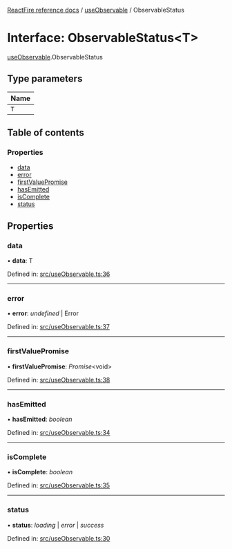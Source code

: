 [ReactFire reference docs](../README.md) / [useObservable](../modules/useobservable.md) / ObservableStatus

# Interface: ObservableStatus<T\>

[useObservable](../modules/useobservable.md).ObservableStatus

## Type parameters

Name |
:------ |
`T` |

## Table of contents

### Properties

- [data](useobservable.observablestatus.md#data)
- [error](useobservable.observablestatus.md#error)
- [firstValuePromise](useobservable.observablestatus.md#firstvaluepromise)
- [hasEmitted](useobservable.observablestatus.md#hasemitted)
- [isComplete](useobservable.observablestatus.md#iscomplete)
- [status](useobservable.observablestatus.md#status)

## Properties

### data

• **data**: T

Defined in: [src/useObservable.ts:36](https://github.com/FirebaseExtended/reactfire/blob/main/src/useObservable.ts#L36)

___

### error

• **error**: *undefined* \| Error

Defined in: [src/useObservable.ts:37](https://github.com/FirebaseExtended/reactfire/blob/main/src/useObservable.ts#L37)

___

### firstValuePromise

• **firstValuePromise**: *Promise*<void\>

Defined in: [src/useObservable.ts:38](https://github.com/FirebaseExtended/reactfire/blob/main/src/useObservable.ts#L38)

___

### hasEmitted

• **hasEmitted**: *boolean*

Defined in: [src/useObservable.ts:34](https://github.com/FirebaseExtended/reactfire/blob/main/src/useObservable.ts#L34)

___

### isComplete

• **isComplete**: *boolean*

Defined in: [src/useObservable.ts:35](https://github.com/FirebaseExtended/reactfire/blob/main/src/useObservable.ts#L35)

___

### status

• **status**: *loading* \| *error* \| *success*

Defined in: [src/useObservable.ts:30](https://github.com/FirebaseExtended/reactfire/blob/main/src/useObservable.ts#L30)
